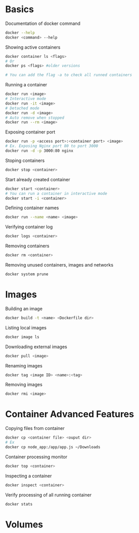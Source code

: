 # Basics

Documentation of docker command
```bash
docker --help
docker <command> --help
```

Showing active containers
```bash
docker container ls <flags>
# Or 
docker ps <flags> #older versions

# You can add the flag -a to check all runned containers
```

Running a container
```bash
docker run <image>
# Interactive mode
docker run -it <image>
# Detached mode
docker run -d <image>
# Auto remove when stopped
docker run --rm <image>
```

Exposing container port
```bash
docker run -p <access port>:<container port> <image>
# Ex. Exposing Nginx port 80 to port 3000
docker run -d -p 3000:80 nginx
```

Stoping containers
```bash
docker stop <container>
```

Start already created container
```bash
docker start <container>
# You can run a container in interactive mode
docker start -i <container>
```

Defining container names
```bash
docker run --name <name> <image>
```

Verifying   container log
```bash
docker logs <container>
```

Removing containers
```bash
docker rm <container>
```

Removing unused containers, images and networks
```bash
docker system prune
```

# Images

Building an image
```bash
docker build -t <name> <Dockerfile dir>
```

Listing local images
```bash
docker image ls
```

Downloading external images
```bash
docker pull <image>
```

Renaming images
```bash
docker tag <image ID> <name>:<tag>
```

Removing images
```bash
docker rmi <image>
```

# Container Advanced Features

Copying files from container
```bash
docker cp <container file> <ouput dir>
# Ex
docker cp node_app:/app/app.js ~/Downloads
```

Container processing monitor
```bash
docker top <container>
```

Inspecting a container
```bash
docker inspect <container>
```

Verify processing of all running container
```bash
docker stats
```

# Volumes
